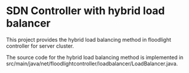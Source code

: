 # SDN Controller with hybrid load balancer
This project provides the hybrid load balancing method in floodlight controller for server cluster.

The source code for the hybrid load balancing method is implemented in src/main/java/net/floodlightcontroller/loadbalancer/LoadBalancer.java. 
